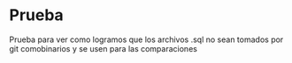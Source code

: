 # Prueba 
Prueba para ver como logramos que los archivos .sql no sean tomados por git comobinarios y se usen para las comparaciones
